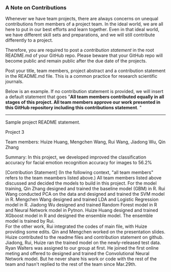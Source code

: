 ### A Note on Contributions

Whenever we have team projects, there are always concerns on unequal contributions from members of a project team. In the ideal world, we are all here to put in our best efforts and learn together. Even in that ideal world, we have different skill sets and preparations, and we will still contribute differently to a project. 

Therefore, you are required to post a *contribution statement* in the root README.md of your GitHub repo. Please beware that your GitHub repo will become public and remain public after the due date of the projects. 

Post your title, team members, project abstract and a contribution statement in the README.md file.  This is a common practice for research scientific journals. 

Below is an example. If no contribution statement is provided, we will insert a default statement that goes "**All team members contributed equally in all stages of this project. All team members approve our work presented in this GitHub repository including this contributions statement**. "

---
Sample project README statement.

Project 3

Team members: Huize Huang, Mengchen Wang, Rui Wang, Jiadong Wu, Qin Zhang

Summary: In this project, we developed improved the classification accuracy for facial emotion recognition accuracy for images to 56.2%

[Contribution Statement] (In the following context, "all team members" refers to the team meambers listed above.) All team members listed above discussed and decided the models to build in this project.
    For the model training, Qin Zhang designed and trained the baseline model (GBM) in R. Rui Wang conducted PCA on the data and designed and trained the SVM model in R. Mengchen Wang designed and trained LDA and Logistic Regression model in R. Jiadong Wu designed and trained Random Forest model in R and Neural Network model in Pytnon. Huize Huang designed and trained XGboost model in R and designed the ensemble model. The ensemble model is trained by Rui.    
    For the other work, Rui integrated the codes of main file, with Huize providing some edits. Qin and Mengchen worked on the presentation slides. Huize contributed to the readme files and contribution statement on github. Jiadong, Rui, Huize ran the trained model on the newly-released test data.
    Ryan Walters was assigned to our group at first. He joined the first online meting and offered to designed and trained the Convolutional Neural Network model. But he never share his work or code with the rest of the team and hasn't replied to the rest of the team since Mar.29th.
